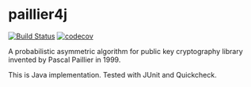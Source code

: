 # paillier4j

[![Build Status](https://travis-ci.org/littleli/paillier4j.svg?branch=master)](https://travis-ci.org/littleli/paillier4j)
[![codecov](https://codecov.io/gh/littleli/paillier4j/branch/master/graph/badge.svg)](https://codecov.io/gh/littleli/paillier4j)

A probabilistic asymmetric algorithm for public key cryptography library invented by Pascal Paillier in 1999.

This is Java implementation. Tested with JUnit and Quickcheck.
